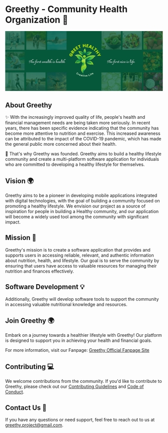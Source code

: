 # Greethy - Community Health Organization 🌱

![Greethy Logo](https://raw.githubusercontent.com/Greethy/.github/main/media/BG.jpg)

## About Greethy

✨ With the increasingly improved quality of life, people's health and financial management needs are being taken more seriously. In recent years, there has been specific evidence indicating that the community has become more attentive to nutrition and exercise. This increased awareness can be attributed to the impact of the COVID-19 pandemic, which has made the general public more concerned about their health.

🌱 That's why Greethy was founded. Greethy aims to build a healthy lifestyle community and create a multi-platform software application for individuals who are committed to developing a healthy lifestyle for themselves.

## Vision 🌍

Greethy aims to be a pioneer in developing mobile applications integrated with digital technologies, with the goal of building a community focused on promoting a healthy lifestyle. We envision our project as a source of inspiration for people in building a Healthy community, and our application will become a widely used tool among the community with significant impact.

## Mission 🎯

Greethy's mission is to create a software application that provides and supports users in accessing reliable, relevant, and authentic information about nutrition, health, and lifestyle. Our goal is to serve the community by ensuring that users have access to valuable resources for managing their nutrition and finances effectively.

## Software Development 💡

Additionally, Greethy will develop software tools to support the community in accessing valuable nutritional knowledge and resources.

## Join Greethy 🌍

Embark on a journey towards a healthier lifestyle with Greethy! Our platform is designed to support you in achieving your health and financial goals.

For more information, visit our Fanpage: [Greethy Official Fanpage Site](https://www.facebook.com/greethy.project)

## Contributing 💻

We welcome contributions from the community. If you'd like to contribute to Greethy, please check out our [Contributing Guidelines](https://github.com/Greethy/.github/blob/main/CONTRIBUTING.md) and [Code of Conduct](https://github.com/Greethy/.github/blob/main/CODE_OF_CONDUCT.md).

## Contact Us 📧

If you have any questions or need support, feel free to reach out to us at greethy.project@gmail.com.
